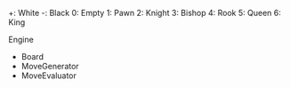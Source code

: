 +: White
-: Black
0: Empty
1: Pawn
2: Knight
3: Bishop
4: Rook
5: Queen
6: King


Engine
 - Board
 - MoveGenerator
 - MoveEvaluator
